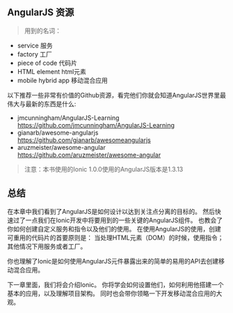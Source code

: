 ## AngularJS 资源  

> 用到的名词：
* service 服务
* factory 工厂
* piece of code 代码片
* HTML element html元素
* mobile hybrid app 移动混合应用

以下推荐一些非常有价值的Github资源，看完他们你就会知道AngularJS世界里最伟大与最新的东西是什么:
* jmcunningham/AngularJS-Learning  https://github.com/jmcunningham/AngularJS-Learning
* gianarb/awesome-angularjs  https://github.com/gianarb/awesomeangularjs
* aruzmeister/awesome-angular  https://github.com/aruzmeister/awesome-angular

> 注意：本书使用的Ionic 1.0.0使用的AngularJS版本是1.3.13 

## 总结  
在本章中我们看到了AngularJS是如何设计以达到关注点分离的目标的。
然后快速过了一点我们在Ionic开发中将要用到的一些关键的AngularJS组件。
也教会了你如何创建自定义服务和指令以及他们的使用。
在使用AngularJS的使用，创建可重用的代码片的首要原则是：
当处理HTML元素（DOM）的时候，使用指令；其他情况下用服务或者工厂。
  
你也理解了Ionic是如何使用AngularJS元件暴露出来的简单的易用的API去创建移动混合应用。  

  
下一章里面，我们将会介绍Ionic。
你将学会如何设置他们，如何利用他搭建一个基本的应用，以及理解项目架构。
同时也会带你领略一下开发移动混合应用的大观。